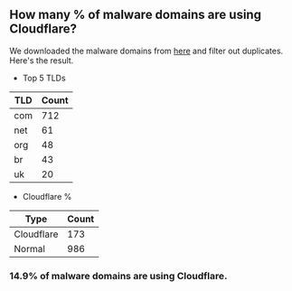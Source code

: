 ## How many % of malware domains are using Cloudflare?


We downloaded the malware domains from [here](https://urlhaus.abuse.ch) and filter out duplicates.
Here's the result.


[//]: # (start replacement)


- Top 5 TLDs

| TLD | Count |
| --- | --- |
| com | 712 |
| net | 61 |
| org | 48 |
| br | 43 |
| uk | 20 |


- Cloudflare %

| Type | Count |
| --- | --- |
| Cloudflare | 173 |
| Normal | 986 |


### 14.9% of malware domains are using Cloudflare.